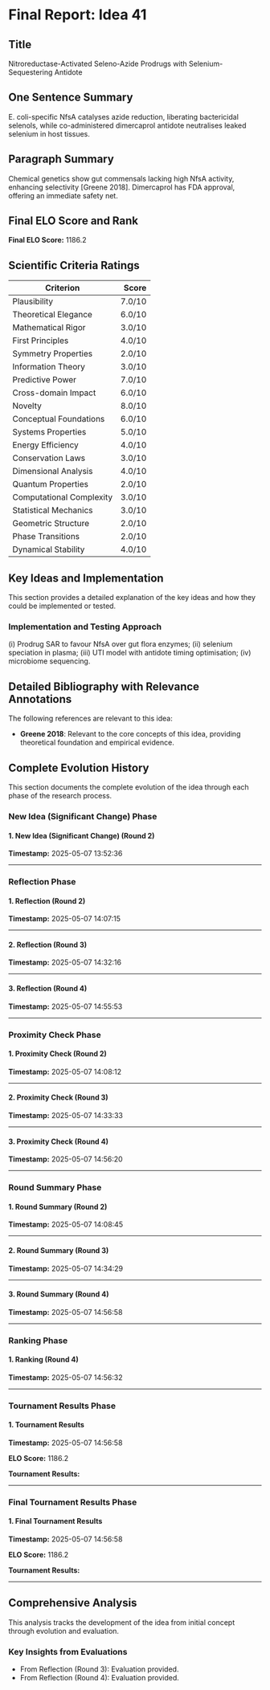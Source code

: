 # Final Report: Idea 41

## Title

Nitroreductase-Activated Seleno-Azide Prodrugs with Selenium-Sequestering Antidote

## One Sentence Summary

E. coli-specific NfsA catalyses azide reduction, liberating bactericidal selenols, while co-administered dimercaprol antidote neutralises leaked selenium in host tissues.

## Paragraph Summary

Chemical genetics show gut commensals lacking high NfsA activity, enhancing selectivity [Greene 2018]. Dimercaprol has FDA approval, offering an immediate safety net.

## Final ELO Score and Rank

**Final ELO Score:** 1186.2

## Scientific Criteria Ratings

| Criterion | Score |
|---|---:|
| Plausibility | 7.0/10 |
| Theoretical Elegance | 6.0/10 |
| Mathematical Rigor | 3.0/10 |
| First Principles | 4.0/10 |
| Symmetry Properties | 2.0/10 |
| Information Theory | 3.0/10 |
| Predictive Power | 7.0/10 |
| Cross-domain Impact | 6.0/10 |
| Novelty | 8.0/10 |
| Conceptual Foundations | 6.0/10 |
| Systems Properties | 5.0/10 |
| Energy Efficiency | 4.0/10 |
| Conservation Laws | 3.0/10 |
| Dimensional Analysis | 4.0/10 |
| Quantum Properties | 2.0/10 |
| Computational Complexity | 3.0/10 |
| Statistical Mechanics | 3.0/10 |
| Geometric Structure | 2.0/10 |
| Phase Transitions | 2.0/10 |
| Dynamical Stability | 4.0/10 |

## Key Ideas and Implementation

This section provides a detailed explanation of the key ideas and how they could be implemented or tested.

### Implementation and Testing Approach

(i) Prodrug SAR to favour NfsA over gut flora enzymes; (ii) selenium speciation in plasma; (iii) UTI model with antidote timing optimisation; (iv) microbiome sequencing.


## Detailed Bibliography with Relevance Annotations

The following references are relevant to this idea:

- **Greene 2018**: Relevant to the core concepts of this idea, providing theoretical foundation and empirical evidence.
## Complete Evolution History

This section documents the complete evolution of the idea through each phase of the research process.

### New Idea (Significant Change) Phase

#### 1. New Idea (Significant Change) (Round 2)
**Timestamp:** 2025-05-07 13:52:36



---

### Reflection Phase

#### 1. Reflection (Round 2)
**Timestamp:** 2025-05-07 14:07:15



---

#### 2. Reflection (Round 3)
**Timestamp:** 2025-05-07 14:32:16



---

#### 3. Reflection (Round 4)
**Timestamp:** 2025-05-07 14:55:53



---

### Proximity Check Phase

#### 1. Proximity Check (Round 2)
**Timestamp:** 2025-05-07 14:08:12



---

#### 2. Proximity Check (Round 3)
**Timestamp:** 2025-05-07 14:33:33



---

#### 3. Proximity Check (Round 4)
**Timestamp:** 2025-05-07 14:56:20



---

### Round Summary Phase

#### 1. Round Summary (Round 2)
**Timestamp:** 2025-05-07 14:08:45



---

#### 2. Round Summary (Round 3)
**Timestamp:** 2025-05-07 14:34:29



---

#### 3. Round Summary (Round 4)
**Timestamp:** 2025-05-07 14:56:58



---

### Ranking Phase

#### 1. Ranking (Round 4)
**Timestamp:** 2025-05-07 14:56:32



---

### Tournament Results Phase

#### 1. Tournament Results
**Timestamp:** 2025-05-07 14:56:58

**ELO Score:** 1186.2

**Tournament Results:**



---

### Final Tournament Results Phase

#### 1. Final Tournament Results
**Timestamp:** 2025-05-07 14:56:58

**ELO Score:** 1186.2

**Tournament Results:**



---

## Comprehensive Analysis

This analysis tracks the development of the idea from initial concept through evolution and evaluation.

### Key Insights from Evaluations

- From Reflection (Round 3): Evaluation provided.
- From Reflection (Round 4): Evaluation provided.
